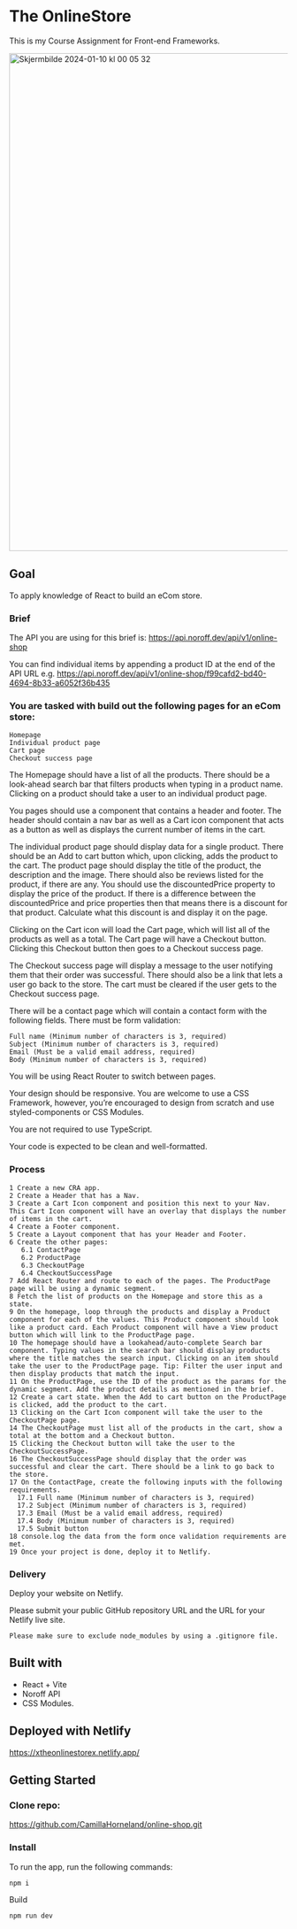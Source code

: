 # The OnlineStore

This is my Course Assignment for Front-end Frameworks.

<img width="900" alt="Skjermbilde 2024-01-10 kl  00 05 32" src="https://github.com/CamillaHorneland/online-shop/assets/104870685/7d5ffeaf-eda6-45d4-b3bc-0c9f92408b4a">

## Goal

To apply knowledge of React to build an eCom store.

### Brief

The API you are using for this brief is: https://api.noroff.dev/api/v1/online-shop

You can find individual items by appending a product ID at the end of the API URL e.g. https://api.noroff.dev/api/v1/online-shop/f99cafd2-bd40-4694-8b33-a6052f36b435

### You are tasked with build out the following pages for an eCom store:

    Homepage
    Individual product page
    Cart page
    Checkout success page

The Homepage should have a list of all the products. There should be a look-ahead search bar that filters products when typing in a product name. Clicking on a product should take a user to an individual product page.

You pages should use a <Layout> component that contains a header and footer. The header should contain a nav bar as well as a Cart icon component that acts as a button as well as displays the current number of items in the cart.

The individual product page should display data for a single product. There should be an Add to cart button which, upon clicking, adds the product to the cart. The product page should display the title of the product, the description and the image. There should also be reviews listed for the product, if there are any. You should use the discountedPrice property to display the price of the product. If there is a difference between the discountedPrice and price properties then that means there is a discount for that product. Calculate what this discount is and display it on the page.

Clicking on the Cart icon will load the Cart page, which will list all of the products as well as a total. The Cart page will have a Checkout button. Clicking this Checkout button then goes to a Checkout success page.

The Checkout success page will display a message to the user notifying them that their order was successful. There should also be a link that lets a user go back to the store. The cart must be cleared if the user gets to the Checkout success page.

There will be a contact page which will contain a contact form with the following fields. There must be form validation:

    Full name (Minimum number of characters is 3, required)
    Subject (Minimum number of characters is 3, required)
    Email (Must be a valid email address, required)
    Body (Minimum number of characters is 3, required)

You will be using React Router to switch between pages.

Your design should be responsive. You are welcome to use a CSS Framework, however, you’re encouraged to design from scratch and use styled-components or CSS Modules.

You are not required to use TypeScript.

Your code is expected to be clean and well-formatted.

### Process

    1 Create a new CRA app.
    2 Create a Header that has a Nav.
    3 Create a Cart Icon component and position this next to your Nav. This Cart Icon component will have an overlay that displays the number of items in the cart.
    4 Create a Footer component.
    5 Create a Layout component that has your Header and Footer.
    6 Create the other pages:
       6.1 ContactPage
       6.2 ProductPage
       6.3 CheckoutPage
       6.4 CheckoutSuccessPage
    7 Add React Router and route to each of the pages. The ProductPage page will be using a dynamic segment.
    8 Fetch the list of products on the Homepage and store this as a state.
    9 On the homepage, loop through the products and display a Product component for each of the values. This Product component should look like a product card. Each Product component will have a View product button which will link to the ProductPage page.
    10 The homepage should have a lookahead/auto-complete Search bar component. Typing values in the search bar should display products where the title matches the search input. Clicking on an item should take the user to the ProductPage page. Tip: Filter the user input and then display products that match the input.
    11 On the ProductPage, use the ID of the product as the params for the dynamic segment. Add the product details as mentioned in the brief.
    12 Create a cart state. When the Add to cart button on the ProductPage is clicked, add the product to the cart.
    13 Clicking on the Cart Icon component will take the user to the CheckoutPage page.
    14 The CheckoutPage must list all of the products in the cart, show a total at the bottom and a Checkout button.
    15 Clicking the Checkout button will take the user to the CheckoutSuccessPage.
    16 The CheckoutSuccessPage should display that the order was successful and clear the cart. There should be a link to go back to the store.
    17 On the ContactPage, create the following inputs with the following requirements.
      17.1 Full name (Minimum number of characters is 3, required)
      17.2 Subject (Minimum number of characters is 3, required)
      17.3 Email (Must be a valid email address, required)
      17.4 Body (Minimum number of characters is 3, required)
      17.5 Submit button
    18 console.log the data from the form once validation requirements are met.
    19 Once your project is done, deploy it to Netlify.

### Delivery

Deploy your website on Netlify.

Please submit your public GitHub repository URL and the URL for your Netlify live site.

    Please make sure to exclude node_modules by using a .gitignore file.

## Built with

- React + Vite
- Noroff API
- CSS Modules.

## Deployed with Netlify

https://xtheonlinestorex.netlify.app/

## Getting Started

### Clone repo:

https://github.com/CamillaHorneland/online-shop.git

### Install
To run the app, run the following commands:

    npm i

Build

    npm run dev




